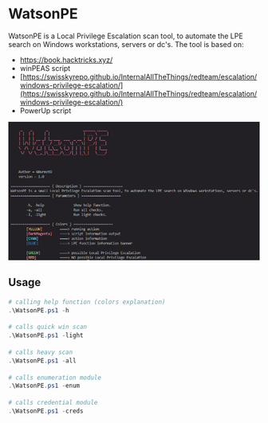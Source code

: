 # WatsonPE
WatsonPE is a Local Privilege Escalation scan tool, to automate the LPE search on Windows workstations, servers or dc's.
The tool is based on:
- https://book.hacktricks.xyz/
- winPEAS script
- [https://swisskyrepo.github.io/InternalAllTheThings/redteam/escalation/windows-privilege-escalation/](https://swisskyrepo.github.io/InternalAllTheThings/redteam/escalation/windows-privilege-escalation/)
- PowerUp script

<img src="WatsonPE.png" alt="WatsonPE"/>

## Usage

```PowerShell
# calling help function (colors explanation)
.\WatsonPE.ps1 -h

# calls quick win scan
.\WatsonPE.ps1 -light

# calls heavy scan
.\WatsonPE.ps1 -all

# calls enumeration module
.\WatsonPE.ps1 -enum

# calls credential module
.\WatsonPE.ps1 -creds
```
